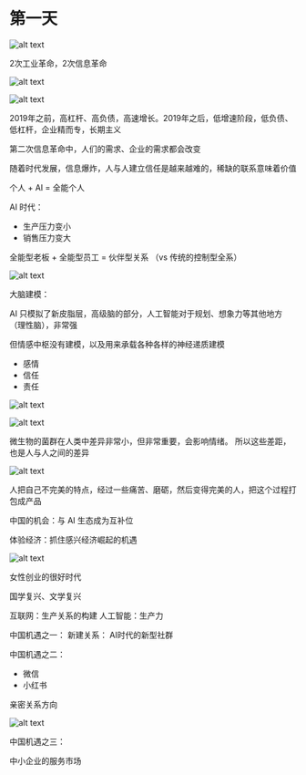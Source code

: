 # 第一天

![alt text](./images/AItoolshow.png)


2次工业革命，2次信息革命

![alt text](./images/disicigem.png)


![alt text](./images/weilaijishu.png)


2019年之前，高杠杆、高负债，高速增长。2019年之后，低增速阶段，低负债、低杠杆，企业精而专，长期主义

第二次信息革命中，人们的需求、企业的需求都会改变


随着时代发展，信息爆炸，人与人建立信任是越来越难的，稀缺的联系意味着价值

个人 + AI = 全能个人

AI 时代：
- 生产压力变小
- 销售压力变大

全能型老板 + 全能型员工 = 伙伴型关系  （vs 传统的控制型全系）

![alt text](./images/ziyourenzichan.png)


大脑建模：

AI 只模拟了新皮脂层，高级脑的部分，人工智能对于规划、想象力等其他地方（理性脑），非常强

但情感中枢没有建模，以及用来承载各种各样的神经递质建模
- 感情
- 信任
- 责任

![alt text](./images/renleiyoushi.png)


![alt text](./imnages/renleiyoushi2.png)

微生物的菌群在人类中差异非常小，但非常重要，会影响情绪。
所以这些差距，也是人与人之间的差异

![alt text](./images/renshibuwanmei.png)

人把自己不完美的特点，经过一些痛苦、磨砺，然后变得完美的人，把这个过程打包成产品


中国的机会：与 AI 生态成为互补位

体验经济：抓住感兴经济崛起的机遇

![alt text](./images/fanxingjingji.png)


女性创业的很好时代

国学复兴、文学复兴


互联网：生产关系的构建
人工智能：生产力


中国机遇之一：
新建关系：
AI时代的新型社群


中国机遇之二：
- 微信
- 小红书

亲密关系方向

![alt text](./images/weixinshegntai.png)

中国机遇之三：

中小企业的服务市场


